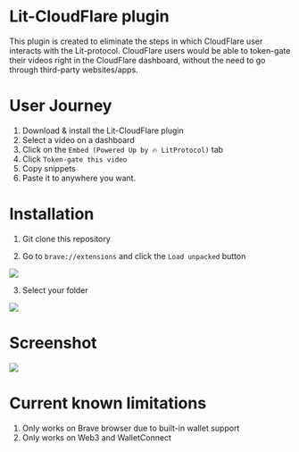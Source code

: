 # Lit-CloudFlare plugin

This plugin is created to eliminate the steps in which CloudFlare user interacts with the Lit-protocol. CloudFlare users would be able to token-gate their videos right in the CloudFlare dashboard, without the need to go through third-party websites/apps.

# User Journey

1. Download & install the Lit-CloudFlare plugin
2. Select a video on a dashboard
3. Click on the `Embed (Powered Up by 🔥 LitProtocol)` tab 
4. Click `Token-gate this video`
5. Copy snippets
6. Paste it to anywhere you want.

# Installation

1. Git clone this repository

2. Go to `brave://extensions` and click the `Load unpacked` button

![](https://assets.wzac.io/lit-protocol/lit-cloudflare-extension-instruction-1.png)

3. Select your folder

![](https://assets.wzac.io/lit-protocol/lit-cloudflare-extension-instruction-2.png)

# Screenshot
![](https://assets.wzac.io/lit-protocol/lit-cloudflare-extension-screenshot-1.png)

# Current known limitations

1. Only works on Brave browser due to built-in wallet support
2. Only works on Web3 and WalletConnect